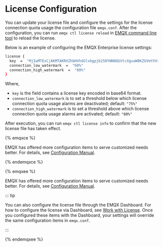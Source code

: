 # License Configuration

You can update your license file and configure the settings for the license connection quota usage the configuration file `emqx.conf`. After the configuration, you can run `emqx ctl license reload` in [EMQX command line tool](../admin/cli.md) to reload the license.  

Below is an example of configuring the EMQX Enterprise license settings: 

```bash
license {
  key  =  "MjIwMTExCjAKMTAKRXZhbHVhdGlvbgpjb250YWN0QGVtcXguaW8KZGVmYXVsdAoyMDIzMDEwOQoxODI1CjEwMAo=.MEUCIG62t8W15g05f1cKx3tA3YgJoR0dmyHOPCdbUxBGxgKKAiEAhHKh8dUwhU+OxNEaOn8mgRDtiT3R8RZooqy6dEsOmDI="
  connection_low_watermark  =  "60%"
  connection_high_watermark  =  "80%"
}
```

Where,

- `key` is the field contains a license key encoded in base64 format.
- `connection_low_watermark` is to set a threshold below which license connection quota usage alarms are deactivated; default: `"75%"`
- `connection_high_watermark` is to set a threshold above which license connection quota usage alarms are activated; default: `"80%"`

After execution, you can run `emqx ctl license info` to confirm that the new license file has taken effect.

{% emqxce %}

EMQX has offered more configuration items to serve customized needs better. For details, see [Configuration Manual](https://www.emqx.io/docs/en/v@CE_VERSION@/hocon/).

{% endemqxce %}

{% emqxee %}

EMQX has offered more configuration items to serve customized needs better. For details, see [Configuration Manual](https://docs.emqx.com/en/enterprise/v@EE_VERSION@/hocon/).

::: tip

You can also configure the license file through the EMQX Dashboard. For how to configure the license via Dashboard, see [Work with License](../deploy/license.md). Once you configured these items with the Dashboard, your settings will override the same configuration items in `emqx.conf`.

:::

{% endemqxee %}